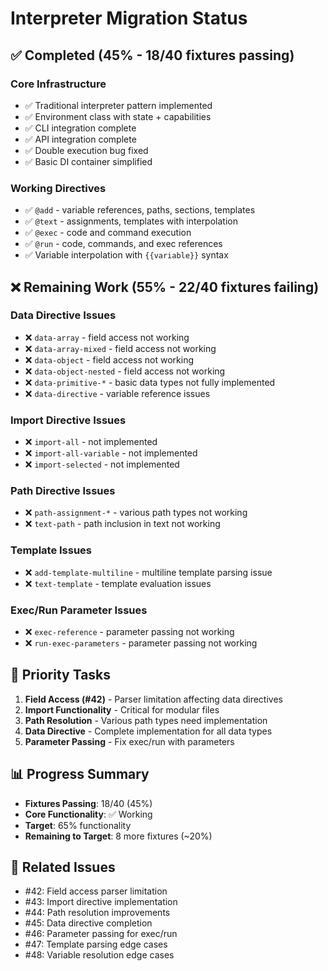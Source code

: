 # Interpreter Migration Status

## ✅ Completed (45% - 18/40 fixtures passing)

### Core Infrastructure
- ✅ Traditional interpreter pattern implemented
- ✅ Environment class with state + capabilities
- ✅ CLI integration complete
- ✅ API integration complete  
- ✅ Double execution bug fixed
- ✅ Basic DI container simplified

### Working Directives
- ✅ `@add` - variable references, paths, sections, templates
- ✅ `@text` - assignments, templates with interpolation
- ✅ `@exec` - code and command execution
- ✅ `@run` - code, commands, and exec references
- ✅ Variable interpolation with `{{variable}}` syntax

## ❌ Remaining Work (55% - 22/40 fixtures failing)

### Data Directive Issues
- ❌ `data-array` - field access not working
- ❌ `data-array-mixed` - field access not working  
- ❌ `data-object` - field access not working
- ❌ `data-object-nested` - field access not working
- ❌ `data-primitive-*` - basic data types not fully implemented
- ❌ `data-directive` - variable reference issues

### Import Directive Issues  
- ❌ `import-all` - not implemented
- ❌ `import-all-variable` - not implemented
- ❌ `import-selected` - not implemented

### Path Directive Issues
- ❌ `path-assignment-*` - various path types not working
- ❌ `text-path` - path inclusion in text not working

### Template Issues
- ❌ `add-template-multiline` - multiline template parsing issue
- ❌ `text-template` - template evaluation issues

### Exec/Run Parameter Issues
- ❌ `exec-reference` - parameter passing not working
- ❌ `run-exec-parameters` - parameter passing not working

## 🎯 Priority Tasks

1. **Field Access (#42)** - Parser limitation affecting data directives
2. **Import Functionality** - Critical for modular files
3. **Path Resolution** - Various path types need implementation
4. **Data Directive** - Complete implementation for all data types
5. **Parameter Passing** - Fix exec/run with parameters

## 📊 Progress Summary

- **Fixtures Passing**: 18/40 (45%)
- **Core Functionality**: ✅ Working
- **Target**: 65% functionality 
- **Remaining to Target**: 8 more fixtures (~20%)

## 🔗 Related Issues

- #42: Field access parser limitation
- #43: Import directive implementation
- #44: Path resolution improvements
- #45: Data directive completion
- #46: Parameter passing for exec/run
- #47: Template parsing edge cases
- #48: Variable resolution edge cases